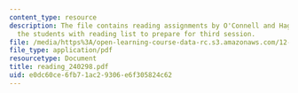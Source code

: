 ```yaml
---
content_type: resource
description: The file contains reading assignments by O'Connell and Hager which prescribes
  the students with reading list to prepare for third session.
file: /media/https%3A/open-learning-course-data-rc.s3.amazonaws.com/12-570-seminar-in-geophysics-mantle-convection-spring-1998/e0dc60ce6fb71ac29306e6f305824c62_reading_240298.pdf
file_type: application/pdf
resourcetype: Document
title: reading_240298.pdf
uid: e0dc60ce-6fb7-1ac2-9306-e6f305824c62
---
```

